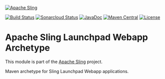 [![Apache Sling](https://sling.apache.org/res/logos/sling.png)](https://sling.apache.org)

&#32;[![Build Status](https://ci-builds.apache.org/job/Sling/job/modules/job/sling-launchpad-webapp-archetype/job/master/badge/icon)](https://ci-builds.apache.org/job/Sling/job/modules/job/sling-launchpad-webapp-archetype/job/master/)&#32;[![Sonarcloud Status](https://sonarcloud.io/api/project_badges/measure?project=apache_sling-launchpad-webapp-archetype&metric=alert_status)](https://sonarcloud.io/dashboard?id=apache_sling-launchpad-webapp-archetype)&#32;[![JavaDoc](https://www.javadoc.io/badge/org.apache.sling/sling-launchpad-webapp-archetype.svg)](https://www.javadoc.io/doc/org.apache.sling/launchpad-webapp-archetype)&#32;[![Maven Central](https://maven-badges.herokuapp.com/maven-central/org.apache.sling/sling-launchpad-webapp-archetype/badge.svg)](https://search.maven.org/#search%7Cga%7C1%7Cg%3A%22org.apache.sling%22%20a%3A%22sling-launchpad-webapp-archetype%22) [![License](https://img.shields.io/badge/License-Apache%202.0-blue.svg)](https://www.apache.org/licenses/LICENSE-2.0)

# Apache Sling Launchpad Webapp Archetype

This module is part of the [Apache Sling](https://sling.apache.org) project.

Maven archetype for Sling Launchpad Webapp applications.
